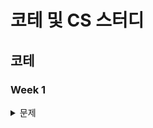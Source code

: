 # 코테 및 CS 스터디

## 코테

### Week 1

<details>
<summary>문제</summary>
<div markdown="1">

1. [예상 대진표](https://school.programmers.co.kr/learn/courses/30/lessons/12985)
2. [숫자의 표현](https://school.programmers.co.kr/learn/courses/30/lessons/12924)
3. [카펫](https://school.programmers.co.kr/learn/courses/30/lessons/42842)
4. [다음 큰 숫자](https://school.programmers.co.kr/learn/courses/30/lessons/12911)
5. [피보나치 수](https://school.programmers.co.kr/learn/courses/30/lessons/12945)

피보나치 수 문제의 경우 2가지 유형으로 풀었습니다.

</div>
</details>
